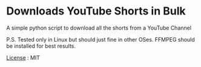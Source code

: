 # Downloads YouTube Shorts in Bulk

A simple python script to download all the shorts from a YouTube Channel

P.S. Tested only in Linux but should just fine in other OSes. FFMPEG should be installed for best results.

[License](https://github.com/techlism/download_all_shorts_yt/blob/main/LICENSE) : MIT
